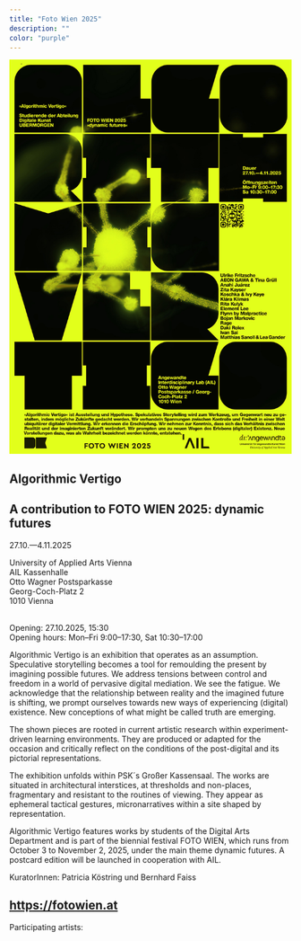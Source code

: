 ```yaml
---
title: "Foto Wien 2025"
description: ""
color: "purple"
---
```


![](./fotowien-plakat.jpg)

## Algorithmic Vertigo
## A contribution to FOTO WIEN 2025: dynamic futures

27.10.—4.11.2025  <br/>

University of Applied Arts Vienna<br/>
AIL Kassenhalle<br/>
Otto Wagner Postsparkasse<br/>
Georg-Coch-Platz 2<br/>
1010 Vienna<br/><br/>

Opening: 27.10.2025, 15:30<br/>
Opening hours: Mon–Fri 9:00–17:30, Sat 10:30–17:00<br/>

Algorithmic Vertigo is an exhibition that operates as an assumption. Speculative storytelling becomes a tool for remoulding the present by imagining possible futures. We address tensions between control and freedom in a world of pervasive digital mediation. We see the fatigue. We acknowledge that the relationship between reality and the imagined future is shifting, we prompt ourselves towards new ways of experiencing (digital) existence. New conceptions of what might be called truth are emerging.<br/>
 
The shown pieces are rooted in current artistic research within experiment-driven learning environments. They are produced or adapted for the occasion and critically reflect on the conditions of the post-digital and its pictorial representations.<br/>
 
The exhibition unfolds within PSK´s Großer Kassensaal. The works are situated in architectural interstices, at thresholds and non-places, fragmentary and resistant to the routines of viewing. They appear as ephemeral tactical gestures, micronarratives within a site shaped by representation.<br/>

Algorithmic Vertigo features works by students of the Digital Arts Department and is part of the biennial festival FOTO WIEN, which runs from October 3 to November 2, 2025, under the main theme dynamic futures. A postcard edition will be launched in cooperation with AIL.<br/>

KuratorInnen: Patricia Köstring und Bernhard Faiss

## https://fotowien.at


 Participating artists:
